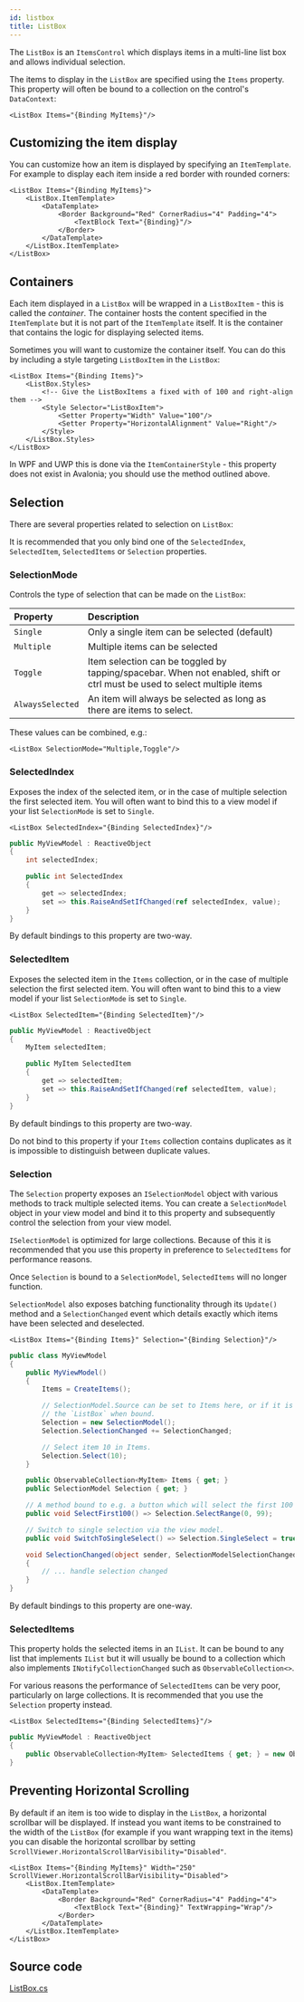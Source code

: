 ```yaml
---
id: listbox
title: ListBox
---
```


The `ListBox` is an `ItemsControl` which displays items in a multi-line list box and allows individual selection.

The items to display in the `ListBox` are specified using the `Items` property. This property will often be bound to a collection on the control's `DataContext`:

```markup
<ListBox Items="{Binding MyItems}"/>
```

## Customizing the item display <a id="customizing-the-item-display"></a>

You can customize how an item is displayed by specifying an `ItemTemplate`. For example to display each item inside a red border with rounded corners:

```markup
<ListBox Items="{Binding MyItems}">
    <ListBox.ItemTemplate>
        <DataTemplate>
            <Border Background="Red" CornerRadius="4" Padding="4">
                <TextBlock Text="{Binding}"/>
            </Border>
        </DataTemplate>
    </ListBox.ItemTemplate>
</ListBox>
```

## Containers <a id="containers"></a>

Each item displayed in a `ListBox` will be wrapped in a `ListBoxItem` - this is called the _container_. The container hosts the content specified in the `ItemTemplate` but it is not part of the `ItemTemplate` itself. It is the container that contains the logic for displaying selected items.

Sometimes you will want to customize the container itself. You can do this by including a style targeting `ListBoxItem` in the `ListBox`:

```markup
<ListBox Items="{Binding Items}">
    <ListBox.Styles>
        <!-- Give the ListBoxItems a fixed with of 100 and right-align them -->
        <Style Selector="ListBoxItem">
            <Setter Property="Width" Value="100"/>
            <Setter Property="HorizontalAlignment" Value="Right"/>
        </Style>
    </ListBox.Styles>
</ListBox>
```

In WPF and UWP this is done via the `ItemContainerStyle` - this property does not exist in Avalonia; you should use the method outlined above.

## Selection <a id="selection"></a>

There are several properties related to selection on `ListBox`:

It is recommended that you only bind one of the `SelectedIndex`, `SelectedItem`, `SelectedItems` or `Selection` properties.

### SelectionMode <a id="selectionmode"></a>

Controls the type of selection that can be made on the `ListBox`:

| Property | Description |
| :--- | :--- |
| `Single` | Only a single item can be selected \(default\) |
| `Multiple` | Multiple items can be selected |
| `Toggle` | Item selection can be toggled by tapping/spacebar. When not enabled, shift or ctrl must be used to select multiple items |
| `AlwaysSelected` | An item will always be selected as long as there are items to select. |

These values can be combined, e.g.:

```markup
<ListBox SelectionMode="Multiple,Toggle"/>
```

### SelectedIndex <a id="selectedindex"></a>

Exposes the index of the selected item, or in the case of multiple selection the first selected item. You will often want to bind this to a view model if your list `SelectionMode` is set to `Single`.

```markup
<ListBox SelectedIndex="{Binding SelectedIndex}"/>
```

```csharp
public MyViewModel : ReactiveObject
{
    int selectedIndex;

    public int SelectedIndex
    {
        get => selectedIndex;
        set => this.RaiseAndSetIfChanged(ref selectedIndex, value);
    }
}
```

By default bindings to this property are two-way.

### SelectedItem <a id="selecteditem"></a>

Exposes the selected item in the `Items` collection, or in the case of multiple selection the first selected item. You will often want to bind this to a view model if your list `SelectionMode` is set to `Single`.

```markup
<ListBox SelectedItem="{Binding SelectedItem}"/>
```

```csharp
public MyViewModel : ReactiveObject
{
    MyItem selectedItem;

    public MyItem SelectedItem
    {
        get => selectedItem;
        set => this.RaiseAndSetIfChanged(ref selectedItem, value);
    }
}
```

By default bindings to this property are two-way.

Do not bind to this property if your `Items` collection contains duplicates as it is impossible to distinguish between duplicate values.

### Selection <a id="selection-1"></a>

The `Selection` property exposes an `ISelectionModel` object with various methods to track multiple selected items. You can create a `SelectionModel` object in your view model and bind it to this property and subsequently control the selection from your view model.

`ISelectionModel` is optimized for large collections. Because of this it is recommended that you use this property in preference to `SelectedItems` for performance reasons.

Once `Selection` is bound to a `SelectionModel`, `SelectedItems` will no longer function.

`SelectionModel` also exposes batching functionality through its `Update()` method and a `SelectionChanged` event which details exactly which items have been selected and deselected.

```markup
<ListBox Items="{Binding Items}" Selection="{Binding Selection}"/>
```

```csharp
public class MyViewModel
{
    public MyViewModel()
    {
        Items = CreateItems();

        // SelectionModel.Source can be set to Items here, or if it is left null it will be set by
        // the `ListBox` when bound.
        Selection = new SelectionModel();
        Selection.SelectionChanged += SelectionChanged;

        // Select item 10 in Items.
        Selection.Select(10);
    }

    public ObservableCollection<MyItem> Items { get; }
    public SelectionModel Selection { get; }

    // A method bound to e.g. a button which will select the first 100 items.
    public void SelectFirst100() => Selection.SelectRange(0, 99);

    // Switch to single selection via the view model.
    public void SwitchToSingleSelect() => Selection.SingleSelect = true;

    void SelectionChanged(object sender, SelectionModelSelectionChangedEventArgs e)
    {
        // ... handle selection changed
    }
}
```

By default bindings to this property are one-way.

### SelectedItems <a id="selecteditems"></a>

This property holds the selected items in an `IList`. It can be bound to any list that implements `IList` but it will usually be bound to a collection which also implements `INotifyCollectionChanged` such as `ObservableCollection<>`.

For various reasons the performance of `SelectedItems` can be very poor, particularly on large collections. It is recommended that you use the `Selection` property instead.

```markup
<ListBox SelectedItems="{Binding SelectedItems}"/>
```

```csharp
public MyViewModel : ReactiveObject
{
    public ObservableCollection<MyItem> SelectedItems { get; } = new ObservableCollection<MyItem>();
}
```

## Preventing Horizontal Scrolling <a id="preventing-horizontal-scrolling"></a>

By default if an item is too wide to display in the `ListBox`, a horizontal scrollbar will be displayed. If instead you want items to be constrained to the width of the `ListBox` \(for example if you want wrapping text in the items\) you can disable the horizontal scrollbar by setting `ScrollViewer.HorizontalScrollBarVisibility="Disabled"`.

```markup
<ListBox Items="{Binding MyItems}" Width="250" ScrollViewer.HorizontalScrollBarVisibility="Disabled">
    <ListBox.ItemTemplate>
        <DataTemplate>
            <Border Background="Red" CornerRadius="4" Padding="4">
                <TextBlock Text="{Binding}" TextWrapping="Wrap"/>
            </Border>
        </DataTemplate>
    </ListBox.ItemTemplate>
</ListBox>
```

## Source code <a id="source-code"></a>

[ListBox.cs](https://github.com/AvaloniaUI/Avalonia/blob/master/src/Avalonia.Controls/ListBox.cs)
